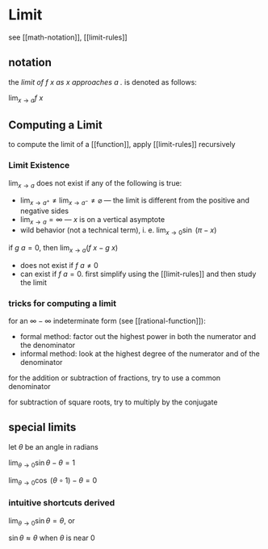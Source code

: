 # Limit

see [[math-notation]], [[limit-rules]]

## notation

the _limit of $f\ x$ as $x$ approaches $a$ ._ is denoted as follows:

$\lim_{x \to a} f\ x$

## Computing a Limit

to compute the limit of a [[function]], apply [[limit-rules]] recursively

### Limit Existence

$\lim_{x \to a}$ does not exist if any of the following is true:

- $\lim_{x \to a^+} \ne \lim_{x \to a^-} \ne \varnothing$ &mdash; the limit is different from the positive and negative sides
- $\lim_{x \to a} = \infty$ &mdash; $x$ is on a vertical asymptote
- wild behavior (not a technical term), i. e. $\lim_{x \to 0} \sin\ (\pi - x)$

if $g\ a = 0$, then $\lim_{x \to a} (f\ x - g\ x)$

- does not exist if $f\ a \ne 0$
- can exist if $f\ a = 0$. first simplify using the [[limit-rules]] and then study the limit

### tricks for computing a limit

for an $\infty - \infty$ indeterminate form (see [[rational-function]]):

- formal method: factor out the highest power in both the numerator and the denominator
- informal method: look at the highest degree of the numerator and of the denominator

for the addition or subtraction of fractions, try to use a common denominator

for subtraction of square roots, try to multiply by the conjugate

## special limits

let $\theta$ be an angle in radians

$\lim_{\theta \to 0} \sin \theta - \theta = 1$

$\lim_{\theta \to 0} \cos\ (\theta \circ 1) - \theta = 0$

### intuitive shortcuts derived

$\lim_{\theta \to 0} \sin \theta = \theta$, or

$\sin \theta \approx \theta$ when $\theta$ is near $0$
